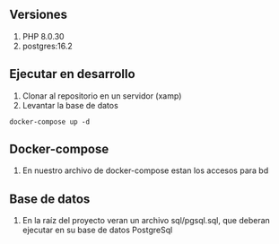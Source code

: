 ## Versiones
1. PHP  8.0.30
2. postgres:16.2 

## Ejecutar en desarrollo
1. Clonar al repositorio en un servidor (xamp)
2. Levantar la base de datos
```
docker-compose up -d
```
## Docker-compose
1. En nuestro archivo de docker-compose estan los accesos para bd

## Base de datos
1. En la raíz del proyecto veran un archivo sql/pgsql.sql, que deberan ejecutar en su base de datos PostgreSql
